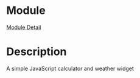 # Module

[Module Detail](https://classes.engineering.wustl.edu/cse330/index.php/Module_5)

# Description

A simple JavaScript calculator and weather widget